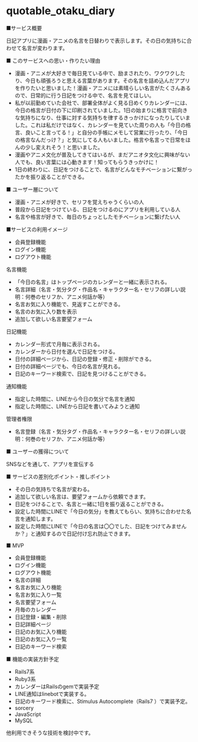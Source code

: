 # quotable_otaku_diary

■サービス概要

日記アプリに漫画・アニメの名言を日替わりで表示します。その日の気持ちに合わせて名言が変わります。

■ このサービスへの思い・作りたい理由

- 漫画・アニメが大好きで毎日見ている中で、励まされたり、ワクワクしたり、今日も頑張ろうと思える言葉があります。その名言を詰め込んだアプリを作りたいと思いました！漫画・アニメには素晴らしい名言がたくさんあるので、日常的に行う日記をつける中で、名言を見てほしい。
- 私が以前勤めていた会社で、部署全体がよく見る日めくりカレンダーには、今日の格言が日付の下に印刷されていました。1日の始まりに格言で前向きな気持ちになり、仕事に対する気持ちを律するきっかけになったりしていました。これは私だけではなく、カレンダーを見ていた周りの人も「今日の格言、良いこと言ってる！」と自分の手帳にメモして営業に行ったり、「今日の格言なんだっけ？」と気にしてる人もいました。格言や名言っで日常をほんの少し変えれそう！と思いました。
- 漫画やアニメ文化が普及してきてはいるが、まだアニオタ文化に興味がない人でも、良い言葉には心動きます！知ってもらうきっかけに！
- 1日の終わりに、日記をつけることで、名言がどんなモチベーションに繋がったかを振り返ることができる。

■ ユーザー層について

- 漫画・アニメが好きで、セリフを覚えちゃうくらいの人
- 普段から日記をつけている、日記をつけるのにアプリを利用している人
- 名言や格言が好きで、毎日のちょっとしたモチベーションに繋げたい人

■サービスの利用イメージ

- 会員登録機能
- ログイン機能
- ログアウト機能

名言機能

- 「今日の名言」はトップページのカレンダーと一緒に表示される。
- 名言詳細（名言・気分タグ・作品名・キャラクター名・セリフの詳しい説明：何巻のセリフか、アニメ何話か等）
- 名言お気に入り機能で、見返すことができる。
- 名言のお気に入り数を表示
- 追加して欲しい名言要望フォーム

日記機能

- カレンダー形式で月毎に表示される。
- カレンダーから日付を選んで日記をつける。
- 日付の詳細ページから、日記の登録・修正・削除ができる。
- 日付の詳細ページでも、今日の名言が見れる。
- 日記のキーワード検索で、日記を見つけることができる。

通知機能

- 指定した時間に、LINEから今日の気分で名言を通知
- 指定した時間に、LINEから日記を書いてみようと通知

管理者権限
- 名言登録（名言・気分タグ・作品名・キャラクター名・セリフの詳しい説明：何巻のセリフか、アニメ何話か等）

■ ユーザーの獲得について

SNSなどを通して、アプリを宣伝する

■ サービスの差別化ポイント・推しポイント

- その日の気持ちで名言が変わる。
- 追加して欲しい名言は、要望フォームから依頼できます。
- 日記をつけることで、名言と一緒に1日を振り返ることができる。
- 設定した時間にLINEで「今日の気分」を教えてもらい、気持ちに合わせた名言を通知します。
- 設定した時間にLINEで「今日の名言は〇〇でした、日記をつけてみませんか？」と通知するので日記付け忘れ防止できます。

■ MVP
- 会員登録機能
- ログイン機能
- ログアウト機能
- 名言の詳細
- 名言お気に入り機能
- 名言お気に入り一覧
- 名言要望フォーム
- 月毎のカレンダー
- 日記登録・編集・削除
- 日記詳細ページ
- 日記のお気に入り機能
- 日記のお気に入り一覧
- 日記のキーワード検索

■ 機能の実装方針予定
- Rails7系
- Ruby3系
- カレンダーはRailsのgemで実装予定
- LINE通知はlinebotで実装する。
- 日記のキーワード検索に、Stimulus Autocomplete（Rails7 ）で実装予定。
- sorcery
- JavaScript
- MySQL

他利用できそうな技術を検討中です。